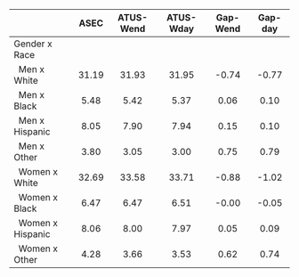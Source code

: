 
|                      |         ASEC |    ATUS-Wend |    ATUS-Wday |     Gap-Wend |      Gap-day |
| -------------------- | :----------: | :----------: | :----------: | :----------: | :----------: |
| Gender x Race        |              |              |              |              |              |
| &nbsp;&nbsp;Men x White |        31.19 |        31.93 |        31.95 |        -0.74 |        -0.77 |
| &nbsp;&nbsp;Men x Black |         5.48 |         5.42 |         5.37 |         0.06 |         0.10 |
| &nbsp;&nbsp;Men x Hispanic |         8.05 |         7.90 |         7.94 |         0.15 |         0.10 |
| &nbsp;&nbsp;Men x Other |         3.80 |         3.05 |         3.00 |         0.75 |         0.79 |
| &nbsp;&nbsp;Women x White |        32.69 |        33.58 |        33.71 |        -0.88 |        -1.02 |
| &nbsp;&nbsp;Women x Black |         6.47 |         6.47 |         6.51 |        -0.00 |        -0.05 |
| &nbsp;&nbsp;Women x Hispanic |         8.06 |         8.00 |         7.97 |         0.05 |         0.09 |
| &nbsp;&nbsp;Women x Other |         4.28 |         3.66 |         3.53 |         0.62 |         0.74 |

